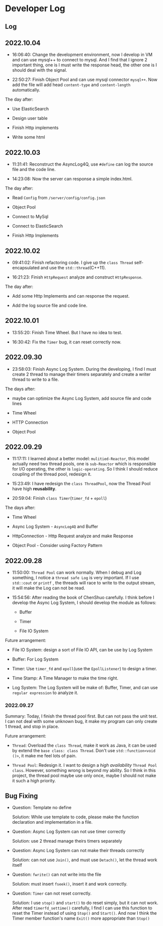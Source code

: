 # Developer Log

## Log

## 2022.10.04

- 16:06:40: Change the development environment, now I develop in VM and can use mysql++ to connect to mysql. And I find that I ignore 2 important thing, one is I must write the response head, the other one is I should deal with the signal.

- 22:50:27: Finish Object Pool and can use mysql connector `mysql++`. Now add the file will add head `content-type` and `content-length` automatically. 

The day after:

- Use ElasticSearch

- Design user table

- Finish Http implements

- Write some html

## 2022.10.03

- 11:31:41: Reconstruct the AsyncLog4Q, use `#define` can log the source file and the code line.

- 14:23:08: Now the server can response a simple index.html.

The day after:

- Read `Config` from `/server/config/config.json`

- Object Pool

- Connect to MySql

- Connect to ElasticSearch

- Finish Http Implements

## 2022.10.02

- 09:41:02: Finish refactoring code. I give up the `class Thread` self-encapsulated and use the `std::thread`(C++11).

- 16:21:23: Finish `HttpRequest` analyze and construct `HttpResponse`.

The day after:

- Add some Http Implements and can response the request.

- Add the log source file and code line.

## 2022.10.01

- 13:55:20: Finish Time Wheel. But I have no idea to test.

- 16:30:42: Fix the `Timer` bug, it can reset correctly now.

## 2022.09.30

- 23:58:03: Finish Async Log System. During the developing, I find I must create 2 thread to manage their timers
  separately and create a writer thread to write to a file.

The days after:

- maybe can optimize the Async Log System, add source file and code lines

- Time Wheel

- HTTP Connection

- Object Pool

## 2022.09.29

- 11:17:11: I learned about a better model: `mulitied-Reactor`, this model actually need two thread pools, one
  is `sub-Reactor` which is responsible for I/O operating, the other is `logic-operating`. So I think I should reduce
  coupling of the thread pool, redesign it.

- 15:23:49: I have redesign the `class ThreadPool`, now the Thread Pool have high **reusability**.

- 20:59:04: Finish `class Timer`(`timer_fd` + `epoll`)

The days after:

- Time Wheel

- Async Log System - `AsyncLog4Q` and Buffer

- HttpConnection - Http Request analyze and make Response

- Object Pool - Consider using Factory Pattern

## 2022.09.28

- 11:50:00: `Thread Pool` can work normally. When I debug and Log something, I notice a `thread safe Log` is very
  important. If I use `std::cout` or `printf` , the threads will race to write to the output stream, it will make the
  Log can not be read.

- 15:54:56: After reading the book of ChenShuo carefully. I think before I develop the Async Log System, I should
  develop the module as follows:

    - Buffer

    - Timer

    - File IO System

Future arrangement:

- File IO System: design a sort of File IO API, can be use by Log System

- Buffer: For Log System

- Timer: Use `timer_fd` and `epoll`(use the `EpollListener`) to design a timer.

- Time Stamp: A Time Manager to make the time right.

- Log System: The Log System will be make of: Buffer, Timer, and can use `regular expression` to analyze it.

### 2022.09.27

Summary: Today, I finish the thread pool first. But can not pass the unit test. I can not deal with some unknown bug, it
make my program can only create 1 thread, and stop in place.

Future arrangement:

- `Thread`: Overload the `class Thread`, make it work as Java, it can be used by extend the `base class: class Thread`.
  Don't use `std::function<void ()>`, it make me feel lots of pain.

- `Thread Pool`: Redesign it. I want to design a *high availability* `Thread Pool class`. However, something wrong is
  beyond my ability. So I think in this project, the thread pool maybe use only once, maybe I should not make it such a
  high priority.

## Bug Fixing

- Question: Template no define

  Solution: While use template to code, please make the function declaration and implementation in a file.

- Question: Async Log System can not use timer correctly

  Solution: use 2 thread manage theirs timers separately

- Question: Async Log System can not make their threads correctly

  Solution: can not use `Join()`, and must use `Detach()`, let the thread work itself

- Question: `fwrite()` can not write into the file

  Solution: must insert `fseek()`, insert it and work correctly.

- Question: `Timer` can not reset correctly.

  Solution: I use `stop()` and `start()` to do reset simply, but it can not work. After read `timerfd_settime()`
  carefully, I find I can use this function to reset the Timer instead of using `Stop()` and `Start()`. And now I think
  the Timer member function's name `Exit()`  more appropriate than `Stop()`